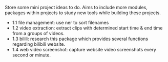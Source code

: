 Store some mini project ideas to do. Aims to include more modules, packages within projects to study new tools while building these projects.

- 1.1 file management: use ner to sort filenames
- 1.2 video extraction: extract clips with determined start time & end time from a groups of videos.
- 1.3 bilili: research this package which provides several functions regarding bilibili website.
- 1.4 web video screenshot: capture website video screenshots every second or minute.

